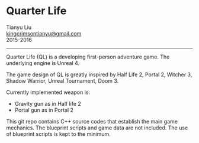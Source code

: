 # Quarter Life

Tianyu Liu  
kingcrimsontianyu@gmail.com  
2015-2016

------

Quarter Life (QL) is a developing first-person adventure game. The underlying engine is Unreal 4.

The game design of QL is greatly inspired by Half Life 2, Portal 2, Witcher 3, Shadow Warrior, Unreal Tournament, Doom 3.

Currently implemented weapon is:
+ Gravity gun as in Half life 2
+ Portal gun as in Portal 2

This git repo contains C++ source codes that establish the main game mechanics. The blueprint scripts and game data are not included. The use of blueprint scripts is kept to the minimum.